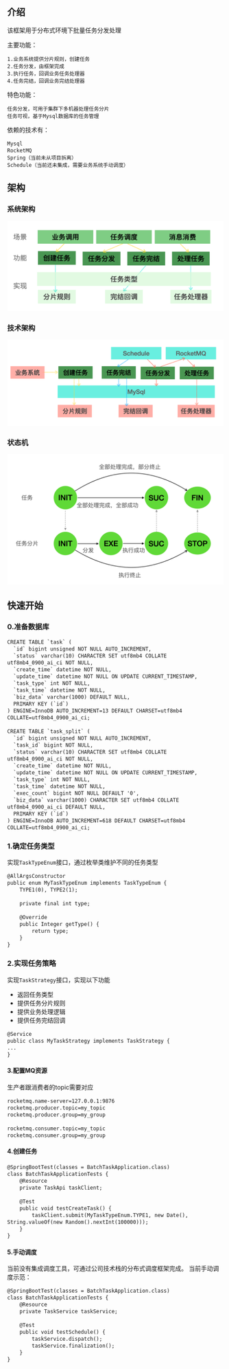 ## 介绍
该框架用于分布式环境下批量任务分发处理

主要功能：
```
1.业务系统提供分片规则，创建任务
2.任务分发，由框架完成
3.执行任务，回调业务任务处理器
4.任务完结，回调业务完结处理器
```

特色功能：
```
任务分发，可用于集群下多机器处理任务分片
任务可视，基于Mysql数据库的任务管理
```

依赖的技术有：
```
Mysql
RocketMQ
Spring（当前未从项目拆离）
Schedule（当前还未集成，需要业务系统手动调度）
```
## 架构
### 系统架构
![123](img/1.png)
### 技术架构
![11](img/2.png)
### 状态机
![111](img/3.png)

## 快速开始
### 0.准备数据库
```
CREATE TABLE `task` (
  `id` bigint unsigned NOT NULL AUTO_INCREMENT,
  `status` varchar(10) CHARACTER SET utf8mb4 COLLATE utf8mb4_0900_ai_ci NOT NULL,
  `create_time` datetime NOT NULL,
  `update_time` datetime NOT NULL ON UPDATE CURRENT_TIMESTAMP,
  `task_type` int NOT NULL,
  `task_time` datetime NOT NULL,
  `biz_data` varchar(1000) DEFAULT NULL,
  PRIMARY KEY (`id`)
) ENGINE=InnoDB AUTO_INCREMENT=13 DEFAULT CHARSET=utf8mb4 COLLATE=utf8mb4_0900_ai_ci;

CREATE TABLE `task_split` (
  `id` bigint unsigned NOT NULL AUTO_INCREMENT,
  `task_id` bigint NOT NULL,
  `status` varchar(10) CHARACTER SET utf8mb4 COLLATE utf8mb4_0900_ai_ci NOT NULL,
  `create_time` datetime NOT NULL,
  `update_time` datetime NOT NULL ON UPDATE CURRENT_TIMESTAMP,
  `task_type` int NOT NULL,
  `task_time` datetime NOT NULL,
  `exec_count` bigint NOT NULL DEFAULT '0',
  `biz_data` varchar(1000) CHARACTER SET utf8mb4 COLLATE utf8mb4_0900_ai_ci DEFAULT NULL,
  PRIMARY KEY (`id`)
) ENGINE=InnoDB AUTO_INCREMENT=618 DEFAULT CHARSET=utf8mb4 COLLATE=utf8mb4_0900_ai_ci;
```

### 1.确定任务类型
实现`TaskTypeEnum`接口，通过枚举类维护不同的任务类型
```
@AllArgsConstructor
public enum MyTaskTypeEnum implements TaskTypeEnum {
    TYPE1(0), TYPE2(1);

    private final int type;

    @Override
    public Integer getType() {
        return type;
    }
}
```

### 2.实现任务策略
实现`TaskStrategy`接口，实现以下功能
- 返回任务类型
- 提供任务分片规则
- 提供业务处理逻辑
- 提供任务完结回调
 
```
@Service
public class MyTaskStrategy implements TaskStrategy {
...
}
```
#### 3.配置MQ资源
生产者跟消费者的topic需要对应
```
rocketmq.name-server=127.0.0.1:9876
rocketmq.producer.topic=my_topic
rocketmq.producer.group=my_group

rocketmq.consumer.topic=my_topic
rocketmq.consumer.group=my_group
```
#### 4.创建任务
```
@SpringBootTest(classes = BatchTaskApplication.class)
class BatchTaskApplicationTests {
    @Resource
    private TaskApi taskClient;

    @Test
    public void testCreateTask() {
        taskClient.submit(MyTaskTypeEnum.TYPE1, new Date(), String.valueOf(new Random().nextInt(100000)));
    }
}
```
#### 5.手动调度
当前没有集成调度工具，可通过公司技术栈的分布式调度框架完成。
当前手动调度示范：
```
@SpringBootTest(classes = BatchTaskApplication.class)
class BatchTaskApplicationTests {
    @Resource
    private TaskService taskService;

    @Test
    public void testSchedule() {
        taskService.dispatch();
        taskService.finalization();        
    }
}
```